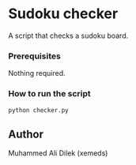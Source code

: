 # Sudoku checker
A script that checks a sudoku board.

### Prerequisites
Nothing required.

### How to run the script
	python checker.py

## Author
Muhammed Ali Dilek (xemeds)